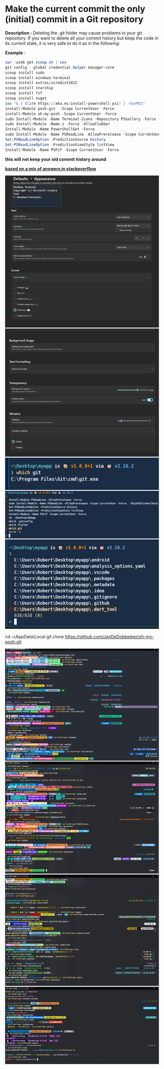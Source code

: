 # Make the current commit the only (initial) commit in a Git repository

**Description :**   Deleting the .git folder may cause problems in your git repository. If you want to delete all your commit history but keep the code in its current state, it is very safe to do it as in the following:

**Example** :

```powershell
iwr -useb get.scoop.sh | iex
git config --global credential.helper manager-core
scoop install sudo
scoop install windows-terminal
scoop install extras/vcredist2022
scoop install starship
scoop install fzf
scoop install nuget
iex "& { $(irm https://aka.ms/install-powershell.ps1) } -UseMSI"
install-Module posh-git  -Scope CurrentUser -Force
install-Module oh-my-posh -Scope CurrentUser -Force
sudo Install-Module -Name Terminal-Icons -Repository PSGallery -Force
sudo Install-Module -Name z -Force -AllowClobber
Install-Module -Name PowerShellGet -Force
sudo Install-Module -Name PSReadLine -AllowPrerelease -Scope CurrentUser -Force  -SkipPublisherCheck
Set-PSReadLineOption -PredictionSource History
Set-PSReadLineOption -PredictionViewStyle listView
Install-Module -Name PSFzf -Scope CurrentUser -Force

```


**this will not keep your old commit history around**


**[based on a mix of answers in stackoverflow](https://stackoverflow.com/questions/9683279/make-the-current-commit-the-only-initial-commit-in-a-git-repository)**


![](20220427225824.png)
![](20220427225907.png)
![](20220427230219.png)
![](20220427230249.png)
![](20220427230323.png)





cd ~\AppData\Local
git clone https://github.com/JanDeDobbeleer/oh-my-posh.git

![](20220427233007.png)
![](20220427233644.png)
![](20220427234220.png)
![](20220427234632.png)  

